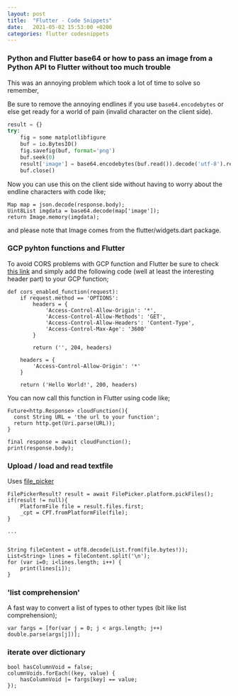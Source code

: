 ```yaml
---
layout: post
title:  "Flutter - Code Snippets"
date:   2021-05-02 15:53:00 +0200
categories: flutter codesnippets
---
```


### Python and Flutter base64 or how to pass an image from a Python API to Flutter without too much trouble

This was an annoying problem which took a lot of time to solve so remember,

Be sure to remove the annoying endlines if you use ```base64.encodebytes``` or else get ready for a world of pain (invalid character on the client side).

```python
result = {}
try:
    fig = some matplotlibfigure
    buf = io.BytesIO()
    fig.savefig(buf, format='png')
    buf.seek(0)
    result['image'] = base64.encodebytes(buf.read()).decode('utf-8').replace('\n','') # note this line!
    buf.close()
```

Now you can use this on the client side without having to worry about the endline characters with code like;

```
Map map = json.decode(response.body);
Uint8List imgdata = base64.decode(map['image']);
return Image.memory(imgdata);
```

and please note that Image comes from the flutter/widgets.dart package.

### GCP pyhton functions and Flutter

To avoid CORS problems with GCP function and Flutter be sure to check [this link](https://cloud.google.com/functions/docs/writing/http#handling_cors_requests) and simply add the following code (well at least the interesting header part) to your GCP function;

```
def cors_enabled_function(request):
    if request.method == 'OPTIONS':
        headers = {
            'Access-Control-Allow-Origin': '*',
            'Access-Control-Allow-Methods': 'GET',
            'Access-Control-Allow-Headers': 'Content-Type',
            'Access-Control-Max-Age': '3600'
        }

        return ('', 204, headers)

    headers = {
        'Access-Control-Allow-Origin': '*'
    }

    return ('Hello World!', 200, headers)
```

You can now call this function in Flutter using code like;

```
Future<http.Response> cloudFunction(){
  const String URL = 'the url to your function';
  return http.get(Uri.parse(URL));
}

final response = await cloudFunction();
print(response.body);
```

### Upload / load and read textfile 

Uses [file_picker](https://pub.dev/packages/file_picker) 

```
FilePickerResult? result = await FilePicker.platform.pickFiles();
if(result != null){
    PlatformFile file = result.files.first;
    _cpt = CPT.fromPlatformFile(file);
}

...


String fileContent = utf8.decode(List.from(file.bytes!));
List<String> lines = fileContent.split('\n');
for (var i=0; i<lines.length; i++) {
    print(lines[i]);
}
```
### 'list comprehension'

A fast way to convert a list of types to other types (bit like list comprehension);

```
var fargs = [for(var j = 0; j < args.length; j++) double.parse(args[j])];
```

### iterate over dictionary

```
bool hasColumnVoid = false;
columnVoids.forEach((key, value) {
    hasColumnVoid |= fargs[key] == value;
});
```
